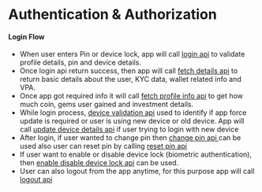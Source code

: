 # Authentication & Authorization

#### Login Flow

* When user enters Pin or device lock, app will call [login api](broken-reference) to validate profile details, pin and device details.
* Once login api return success, then app will call [fetch details api](broken-reference) to return basic details about the user, KYC data, wallet related info and VPA.
* Once app got required info it will call [fetch profile info api](broken-reference) to get how much coin, gems user gained and investment details.
* While login process, [device validation api](broken-reference) used to identify if app force update is required or user is using new device or old device. App will call [update device details api](broken-reference) if user trying to login with new device
* After login, if user wanted to change pin then [change pin api ](broken-reference)can be used also user can reset pin by calling [reset pin api](broken-reference)
* If user want to enable or disable device lock (biometric authentication), then [enable disable device lock api](broken-reference) can be used.
* User can also logout from the app anytime, for this purpose app will call [logout api](broken-reference)
